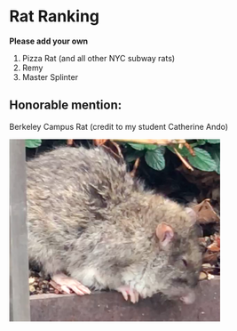 # Rat Ranking

**Please add your own**

1. Pizza Rat (and all other NYC subway rats)
2. Remy 
3. Master Splinter

## Honorable mention:
Berkeley Campus Rat (credit to my student Catherine Ando)

![Berkeley campus rat](campus_rat.png)
